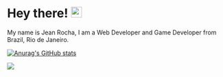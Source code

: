 
# Hey there! <img src="https://raw.githubusercontent.com/MartinHeinz/MartinHeinz/master/wave.gif" width="25px">

My name is Jean Rocha, I am a Web Developer and Game Developer from Brazil, Rio de Janeiro.

[![Anurag's GitHub stats](https://github-readme-stats.vercel.app/api?username=lucroch&show_icons=true&theme=radical)](https://github.com/anuraghazra/github-readme-stats)

![](https://img.shields.io/badge/-JavaScript-informational?style=flat-square&logo=data:image/svg%2bxml;base64,<BASE64_DATA>)
